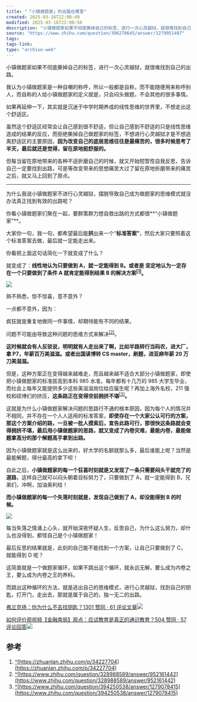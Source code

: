 ```yaml
---
title: "「小镇做题家」的出路在哪里"
created: 2025-03-16T22:00:49
modified: 2025-03-16T22:00:56
description: "小镇做题家如果不彻底撕掉自己的标签，进行一次心灵越狱，就很难找到自己的出路。我认为小镇做题家是一种…"
source: "https://www.zhihu.com/question/396278645/answer/1279951497"
tags:
tags-link:
type: "archive-web"
---
```


小镇做题家如果不彻底撕掉自己的标签，进行一次心灵越狱，就很难找到自己的出路。

我认为小镇做题家是一种自嘲的称呼，所以一般都是自称，而不能随便用来称呼别人，而自称的人给小镇做题家的定义就是，只会闷头做题，不会其他的很多事情。

如果再延伸一下，其实就是沉迷于中学时期养成的线性思维的世界里，不想走出这个舒适区。

虽然这个舒适区经常会让自己感到很不舒适，但让自己感到不舒适的只是线性思维造成的结果的反应，而拒绝撕掉自己做题家的标签，不想进行心灵越狱才是不想逃离舒适区的主要原因，**因为改变自己的底层思维往往是最痛苦的，很多时候思考了半天，最后就还是觉得，留在原地挺舒服的。**

但每当留在原地带来的各种不适折磨自己的时候，就又开始短暂性自我反思，告诉自己一定要找到出路，可是等改变带来的思想痛苦大过了留在原地折磨带来的痛苦之后，就又马上回到了原点。

---

为什么我说小镇做题家不进行心灵越狱，摆脱导致自己成为做题家的思维模式就没办法真正找到有效的出路呢？

你看小镇做题家们聚在一起，要群策群力想自救出路的方式都很**“小镇做题家”**。

大家你一句，我一句，都希望最后能**拱**出来一个“**标准答案”**，然后大家只要照着这个标准答案去做，最后就一定能走出来。

你看把上面这句话简化一下就变成了什么？

就变成了：**线性地认为只要做到 A，就一定能得到 B。**或者是 **坚定地认为一定存在一个只要做到了条件 A 就肯定能得到结果 B 的解决方案**<sup data-text="" data-url="https://zhuanlan.zhihu.com/p/34227704" data-numero="1" data-draft-node="inline" data-draft-type="reference" data-tooltip="<a href=&quot;https://zhuanlan.zhihu.com/p/34227704&quot; rel=&quot;noopener noreferrer&quot; target=&quot;_blank&quot;>https://zhuanlan.zhihu.com/p/34227704</a>" data-tooltip-richtext="1" data-tooltip-preset="white" data-tooltip-classname="ztext-reference-tooltip"><a id="ref_1_0" href="https://www.zhihu.com/question/396278645/answer/#ref_1" data-reference-link="true" aria-labelledby="ref_1">[1]</a></sup>**。**

![](https://picx.zhimg.com/50/v2-d7ef44da1b6c72fd279eca9ea74cdebd_720w.jpg?source=2c26e567)

熟不熟悉，惊不惊喜，意不意外？

一点都不意外，因为：

疯狂就是重复地做同一件事情，却期待能有不同的结果。

问题不可能由导致这种问题的思维方式来解决<sup data-text="" data-url="https://www.zhihu.com/question/328988589/answer/952161442" data-numero="2" data-draft-node="inline" data-draft-type="reference" data-tooltip="<a href=&quot;https://www.zhihu.com/question/328988589/answer/952161442&quot; rel=&quot;noopener noreferrer&quot; target=&quot;_blank&quot;>https://www.zhihu.com/question/328988589/answer/952161442</a>" data-tooltip-richtext="1" data-tooltip-preset="white" data-tooltip-classname="ztext-reference-tooltip"><a id="ref_2_0" href="https://www.zhihu.com/question/396278645/answer/#ref_2" data-reference-link="true" aria-labelledby="ref_2">[2]</a></sup>。

**这时候就会有人反驳说，明明就有人走出来了啊，比如半路转行当码农，进大厂，拿 P7，年薪百万美滋滋。或者出国读博转 CS master，刷题，进亚麻年薪 20 万刀美滋滋。**

但是，这种方案正在变得越来越难走，而且越来越不适合大部分小镇做题家，即使把小镇做题家的标准拔高到本科 985 水准，每年都有十几万的 985 大学生毕业，而社会上每年又能提供多少这些美滋滋岗位给应届生呢？再加上海外名校，211 强校和硕博们的挤压，**这条路正在变得空前拥挤不堪**<sup data-text="" data-url="https://www.zhihu.com/question/394250538/answer/1279078415" data-numero="3" data-draft-node="inline" data-draft-type="reference" data-tooltip="<a href=&quot;https://www.zhihu.com/question/394250538/answer/1279078415&quot; rel=&quot;noopener noreferrer&quot; target=&quot;_blank&quot;>https://www.zhihu.com/question/394250538/answer/1279078415</a>" data-tooltip-richtext="1" data-tooltip-preset="white" data-tooltip-classname="ztext-reference-tooltip"><a id="ref_3_0" href="https://www.zhihu.com/question/396278645/answer/#ref_3" data-reference-link="true" aria-labelledby="ref_3">[3]</a></sup>**。**

这就是为什么小镇做题家解决问题的思路行不通的根本原因，因为每个人的情况并不相同，并不存在一个人人适用的标准答案，**即使存在一个大家公认可行的方案，那这个方案介绍的路，一旦被一批人摸索后，宣告此路可行，那很快这条路就会变得拥挤不堪，最后用小镇做题家的思路，就又变成了内卷灾难，最能内卷，最能做题拿高分的那个解题高手拿到出路。**

因为小镇做题家就是这么出来的，好大学的名额就那么多，最后谁能上呢？当然是最能解题，得分最高的拿下呗！

自此之后，**小镇做题家的每一个狂喜时刻就是又发现了一条只需要闷头干就完了的道路**，这样自己就可以闷头朝着目标努力了，只要做到了 A，就一定能得到 B，兄弟们，冲啊，加油奥利给！

**而小镇做题家的每一个失落时刻就是，发现自己做到了 A，却没能得到 B 的时候。**

![](https://picx.zhimg.com/50/v2-a0a46917b8abce999eb629a198277636_720w.jpg?source=2c26e567)

每当失落之情涌上心头，就开始深夜怀疑人生，反思自己，为什么这么努力，却什么也没得到，都怪自己是个小镇做题家！

最后反思的结果就是，此刻的自己能不能找到一个方案，让自己只要做到了 C，就能得到 D 呢？

这简直就是一个做题家循环，如果不跳出这个循环，就永远无解，要么成为内卷之王，要么成为内卷之王的养料。

而跳出这种循环的方法，就是逃出自己的思维模式，进行心灵越狱，找到自己的钥匙，打开门，走出去，那就是属于自己的，独一无二的出路。

[弗兰克扬：你为什么不去找钥匙？1301 赞同 · 61 评论文章![](https://pic2.zhimg.com/v2-f08ba3d7901d76735b5e98f7488e8aa1_180x120.jpg)](https://zhuanlan.zhihu.com/p/64762432)

[如何评价观视频【金融南局】观点：应试教育是真正的通识教育？504 赞同 · 57 评论回答![](https://pic4.zhimg.com/v2-ca75a6c0bf5983e6502dcbe920470647_180x120.jpg)](https://www.zhihu.com/question/402024436/answer/1288730761)

## 参考

1. [^](https://www.zhihu.com/question/396278645/answer/#ref_1_0)[https://zhuanlan.zhihu.com/p/34227704](https://zhuanlan.zhihu.com/p/34227704)
2. [^](https://www.zhihu.com/question/396278645/answer/#ref_2_0)[https://www.zhihu.com/question/328988589/answer/952161442](https://www.zhihu.com/question/328988589/answer/952161442)
3. [^](https://www.zhihu.com/question/396278645/answer/#ref_3_0)[https://www.zhihu.com/question/394250538/answer/1279078415](https://www.zhihu.com/question/394250538/answer/1279078415)
